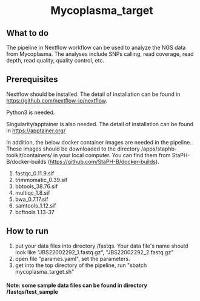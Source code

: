 <h1 align="center">Mycoplasma_target</h1>

## What to do
The pipeline in Nextflow workflow can be used to analyze the NGS data from Mycoplasma. The analyses include SNPs calling, read coverage, read depth, read quality, quality control, etc. 

## Prerequisites
Nextflow should be installed. The detail of installation can be found in https://github.com/nextflow-io/nextflow.

Python3 is needed.

Singularity/apptainer is also needed. The detail of installation can be found in https://apptainer.org/

In addition, the below docker container images are needed in the pipeline. These images should be downloaded to the directory /apps/staphb-toolkit/containers/ in your local computer. You can find them from StaPH-B/docker-builds (https://github.com/StaPH-B/docker-builds).

1. fastqc_0.11.9.sif
2. trimmomatic_0.39.sif
3. bbtools_38.76.sif
4. multiqc_1.8.sif
5. bwa_0.7.17.sif
6. samtools_1.12.sif
7. bcftools 1.13-37


## How to run
1. put your data files into directory /fastqs. Your data file's name should look like "JBS22002292_1.fastq.gz", "JBS22002292_2.fastq.gz" 
2. open file "parames.yaml", set the parameters. 
3. get into the top directory of the pipeline, run "sbatch mycoplasma_target.sh"

#### Note: some sample data files can be found in directory /fastqs/test_sample
